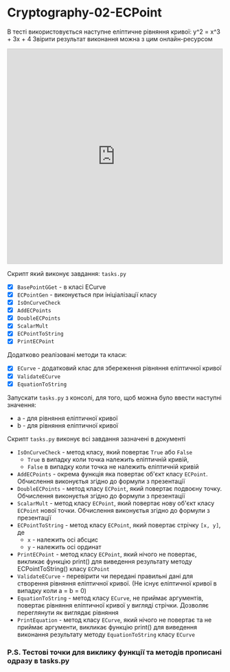 # Cryptography-02-ECPoint

В тесті використовується наступне еліптичне рівняння кривої: y^2 = x^3 + 3x + 4
Звірити результат виконання можна з цим онлайн-ресурсом
<iframe src="https://www.desmos.com/calculator/qghal1ypzt?embed" width="500" height="500" style="border: 1px solid #ccc" frameborder=0></iframe>

Скрипт який виконує завдання: `tasks.py`

- [x] `BasePointGGet` - в класі ECurve
- [x] `ECPointGen` - виконується при ініціалізації класу
- [x] `IsOnCurveCheck`
- [x] `AddECPoints`
- [x] `DoubleECPoints`
- [x] `ScalarMult`
- [x] `ECPointToString`
- [x] `PrintECPoint`

Додатково реалізовані методи та класи:

- [x] `ECurve` - додатковий клас для збереження рівняння еліптичної кривої
- [x] `ValidateECurve`
- [x] `EquationToString`

Запускати `tasks.py` з консолі, для того, щоб можна було ввести наступні значення:

- a - для рівняння еліптичної кривої
- b - для рівняння еліптичної кривої

Скрипт `tasks.py` виконує всі завдання зазначені в документі

- `IsOnCurveCheck` - метод класу, який повертає `True` або `False`
  - `True` в випадку коли точка належить еліптичній кривій, 
  - `False` в випадку коли точка не належить еліптичній кривій
- `AddECPoints` - окрема функція яка повертає об'єкт класу `ECPoint`. Обчислення виконуєтья згідно до формули з презентації
- `DoubleECPoints` - метод класу `ECPoint`, який повертає подвоєну точку. Обчислення виконуєтья згідно до формули з презентації
- `ScalarMult` - метод класу `ECPoint`, який повертає нову об'єкт класу `ECPoint` нової точки. Обчислення виконуєтья згідно до формули з презентації
- `ECPointToString` - метод класу `ECPoint`, який повертає стрічку `[x, y]`, де 
  - `x` - належить осі абсцис
  - `y` - належить осі ординат
- `PrintECPoint` - метод класу `ECPoint`, який нічого не повертає, викликає функцію print() для виведення результату методу ECPointToString() класу `ECPoint`
- `ValidateECurve` - перевірити чи передані правильні дані для створення рівняння еліптичної кривої. (Не існує еліптичної кривої в випадку коли a = b = 0)
- `EquationToString` - метод класу `ECurve`, не приймає аргументів, повертає рівняння еліптичної кривої у вигляді стрічки. Дозволяє переглянути як виглядає рівняння
- `PrintEquation` - метод класу `ECurve`, який нічого не повертає та не приймає аргументи, викликає функцію print() для виведення виконання результату методу `EquationToString` класу `ECurve`

### P.S. Тестові точки для виклику функції та методів прописані одразу в tasks.py
